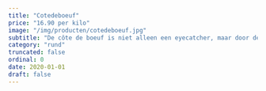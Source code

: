 ```yaml
---
title: "Cotedeboeuf"
price: "16.90 per kilo"
image: "/img/producten/cotedeboeuf.jpg"
subtitle: "De côte de boeuf is niet alleen een eyecatcher, maar door de goede verhouding tussen vet en vlees is het tevens vol van smaak en heerlijk mals. Bereid de côte de boeuf op de barbecue of in de oven."
category: "rund"
truncated: false
ordinal: 0
date: 2020-01-01
draft: false
---
```

